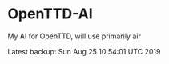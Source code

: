 # OpenTTD-AI
My AI for OpenTTD, will use primarily air

Latest backup: Sun Aug 25 10:54:01 UTC 2019
